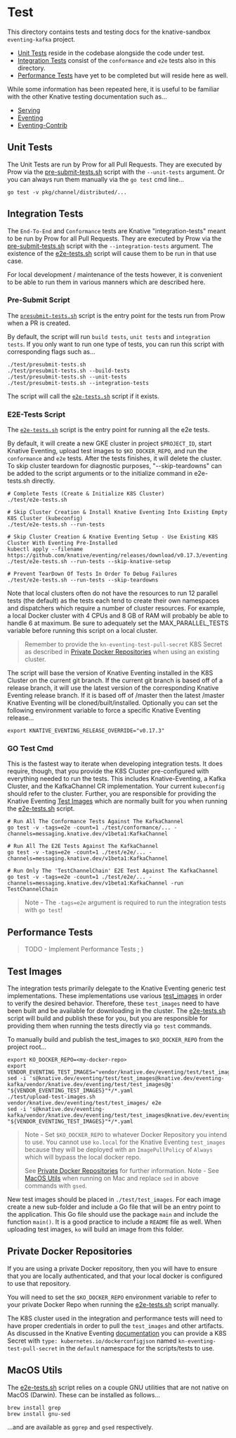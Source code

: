 # Test

This directory contains tests and testing docs for the knative-sandbox
`eventing-kafka` project.

- [Unit Tests](#unit-tests) reside in the codebase alongside the code under
  test.
- [Integration Tests](#integration-tests) consist of the `conformance` and `e2e`
  tests also in this directory.
- [Performance Tests](#performance-tests) have yet to be completed but will
  reside here as well.

While some information has been repeated here, it is useful to be familiar with
the other Knative testing documentation such as...

- [Serving](https://github.com/knative/serving/blob/master/test/README.md)
- [Eventing](https://github.com/knative/eventing/tree/master/test/README.md)
- [Eventing-Contrib](https://github.com/knative/eventing-contrib/blob/master/test/README.md)

## Unit Tests

The Unit Tests are run by Prow for all Pull Requests. They are executed by Prow
via the [pre-submit-tests.sh](./presubmit-tests.sh) script with the
`--unit-tests` argument. Or you can always run them manually via the `go test`
cmd line...

```
go test -v pkg/channel/distributed/...
```

## Integration Tests

The `End-To-End` and `Conformance` tests are Knative "integration-tests" meant
to be run by Prow for all Pull Requests. They are executed by Prow via the
[pre-submit-tests.sh](./presubmit-tests.sh) script with the
`--integration-tests` argument. The existence of the
[e2e-tests.sh](./e2e-tests.sh) script will cause them to be run in that use
case.

For local development / maintenance of the tests however, it is convenient to be
able to run them in various manners which are described here.

### Pre-Submit Script

The [`presubmit-tests.sh`](./presubmit-tests.sh) script is the entry point for
the tests run from Prow when a PR is created.

By default, the script will run `build tests`, `unit tests` and
`integration tests`. If you only want to run one type of tests, you can run this
script with corresponding flags such as...

```
./test/presubmit-tests.sh
./test/presubmit-tests.sh --build-tests
./test/presubmit-tests.sh --unit-tests
./test/presubmit-tests.sh --integration-tests
```

The script will call the [`e2e-tests.sh`](./e2e-tests.sh) script if it exists.

### E2E-Tests Script

The [`e2e-tests.sh`](./e2e-tests.sh) script is the entry point for running all
the e2e tests.

By default, it will create a new GKE cluster in project `$PROJECT_ID`, start
Knative Eventing, upload test images to `$KO_DOCKER_REPO`, and run the
`conformance` and `e2e` tests. After the tests finishes, it will delete the
cluster. To skip cluster teardown for diagnostic purposes, "--skip-teardowns"
can be added to the script arguments or to the initialize command in
e2e-tests.sh directly.

```
# Complete Tests (Create & Initialize K8S Cluster)
./test/e2e-tests.sh

# Skip Cluster Creation & Install Knative Eventing Into Existing Empty K8S Cluster (kubeconfig)
./test/e2e-tests.sh --run-tests

# Skip Cluster Creation & Knative Eventing Setup - Use Existing K8S Cluster With Eventing Pre-Installed
kubectl apply --filename https://github.com/knative/eventing/releases/download/v0.17.3/eventing.yaml
./test/e2e-tests.sh --run-tests --skip-knative-setup

# Prevent TearDown Of Tests In Order To Debug Failures
./test/e2e-tests.sh --run-tests --skip-teardowns
```

Note that local clusters often do not have the resources to run 12 parallel
tests (the default) as the tests each tend to create their own namespaces and
dispatchers which require a number of cluster resources. For example, a local
Docker cluster with 4 CPUs and 8 GB of RAM will probably be able to handle 6 at
maximum. Be sure to adequately set the MAX_PARALLEL_TESTS variable before
running this script on a local cluster.

> Remember to provide the `kn-eventing-test-pull-secret` K8S Secret as described
> in [Private Docker Repositories](#private-docker-repositories) when using an
> existing cluster.

The script will base the version of Knative Eventing installed in the K8S
Cluster on the current git branch. If the current git branch is based off of a
release branch, it will use the latest version of the corresponding Knative
Eventing release branch. If it is based off of /master then the latest /master
Knative Eventing will be cloned/built/installed. Optionally you can set the
following environment variable to force a specific Knative Eventing release...

```
export KNATIVE_EVENTING_RELEASE_OVERRIDE="v0.17.3"
```

### GO Test Cmd

This is the fastest way to iterate when developing integration tests. It does
require, though, that you provide the K8S Cluster pre-configured with everything
needed to run the tests. This includes Knative-Eventing, a Kafka Cluster, and
the KafkaChannel CR implementation. Your current `kubeconfig` should refer to
the cluster. Further, you are responsible for providing the Knative Eventing
[Test Images](#test-images) which are normally built for you when running the
[e2e-tests.sh](./e2e-tests.sh) script.

```
# Run All The Conformance Tests Against The KafkaChannel
go test -v -tags=e2e -count=1 ./test/conformance/... -channels=messaging.knative.dev/v1beta1:KafkaChannel

# Run All The E2E Tests Against The KafkaChannel
go test -v -tags=e2e -count=1 ./test/e2e/... -channels=messaging.knative.dev/v1beta1:KafkaChannel

# Run Only The 'TestChannelChain' E2E Test Against The KafkaChannel
go test -v -tags=e2e -count=1 ./test/e2e/... -channels=messaging.knative.dev/v1beta1:KafkaChannel -run TestChannelChain
```

> Note - The `-tags=e2e` argument is required to run the integration tests with
> `go test`!

## Performance Tests

> TODO - Implement Performance Tests ; )

## Test Images

The integration tests primarily delegate to the Knative Eventing generic test
implementations. These implementations use various
[test_images](../vendor/knative.dev/eventing/test/test_images) in order to
verify the desired behavior. Therefore, these `test_images` need to have been
built and be available for downloading in the cluster. The
[e2e-tests.sh](./e2e-tests.sh) script will build and publish these for you, but
you are responsible for providing them when running the tests directly via
`go test` commands.

To manually build and publish the test_images to `$KO_DOCKER_REPO` from the
project root...

```
export KO_DOCKER_REPO=<my-docker-repo>
export VENDOR_EVENTING_TEST_IMAGES="vendor/knative.dev/eventing/test/test_images/"
sed -i 's@knative.dev/eventing/test/test_images@knative.dev/eventing-kafka/vendor/knative.dev/eventing/test/test_images@g' "${VENDOR_EVENTING_TEST_IMAGES}"*/*.yaml
./test/upload-test-images.sh vendor/knative.dev/eventing/test/test_images/ e2e
sed -i 's@knative.dev/eventing-kafka/vendor/knative.dev/eventing/test/test_images@knative.dev/eventing/test/test_images@g' "${VENDOR_EVENTING_TEST_IMAGES}"*/*.yaml
```

> Note - Set `$KO_DOCKER_REPO` to whatever Docker Repository you intend to use.
> You cannot use `ko.local` for the Knative Eventing `test_images` because they
> will be deployed with an `ImagePullPolicy` of `Always` which will bypass the
> local docker repo.
>
> See [Private Docker Repositories](#private-docker-repositories) for further
> information. Note - See [MacOS Utils](#macos-utils) when running on Mac and
> replace `sed` in above commands with `gsed`.

New test images should be placed in `./test/test_images`. For each image create
a new sub-folder and include a Go file that will be an entry point to the
application. This Go file should use the package `main` and include the function
`main()`. It is a good practice to include a `README` file as well. When
uploading test images, `ko` will build an image from this folder.

## Private Docker Repositories

If you are using a private Docker repository, then you will have to ensure that
you are locally authenticated, and that your local docker is configured to use
that repository.

You will need to set the `$KO_DOCKER_REPO` environment variable to refer to your
private Docker Repo when running the [e2e-tests.sh](./e2e-tests.sh) script
manually.

The K8S cluster used in the integration and performance tests will need to have
proper credentials in order to pull the `test_images` and other artifacts. As
discussed in the Knative Eventing
[documentation](https://github.com/knative/eventing/tree/master/test#running-end-to-end-tests)
you can provide a K8S Secret with `type: kubernetes.io/dockerconfigjson` named
`kn-eventing-test-pull-secret` in the `default` namespace for the scripts/tests
to use.

## MacOS Utils

The [e2e-tests.sh](./e2e-tests.sh) script relies on a couple GNU utilities that
are not native on MacOS (Darwin). These can be installed as follows...

```
brew install grep
brew install gnu-sed
```

...and are available as `ggrep` and `gsed` respectively.
